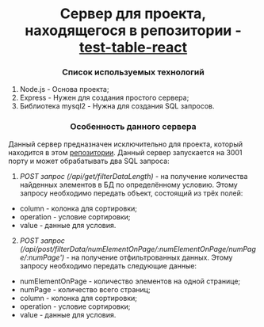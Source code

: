 <h1 align="center">Сервер для проекта, находящегося в репозитории - <a href="https://github.com/AlexandrV9/test-table-react">test-table-react</a></h1>

<h3 align="center">Список используемых технологий</h3>

1. Node.js - Основа проекта;
2. Express - Нужен для создания простого сервера;
3. Библиотека mysql2 - Нужна для создания SQL запросов.


<h3 align="center">Особенность данного сервера</h3>

Данный сервер предназначен исключительно для проекта, который находится в этом [репозитории](https://github.com/AlexandrV9/test-table-react). 
Данный сервер запускается на 3001 порту и может обрабатывать два SQL запроса:

1. *POST запрос (/api/get/filterDataLength)* - на получение количества найденных элементов в БД по определённому условию. Этому запросу необходимо передать объект, состоящий из трёх полей:
* column - колонка для сортировки;
* operation - условие сортировки;
* value - данные для условия.
2. *POST запрос (/api/post/filterData/numElementOnPage/:numElementOnPage/numPage/:numPage')* - на получение отфильтрованных данных. Этому запросу необходимо передать следующие данные:
* numElementOnPage - количество элементов на одной странице;
* numPage - количество всего страниц;
* column - колонка для сортировки;
* operation - условие сортировки;
* value - данные для условия.